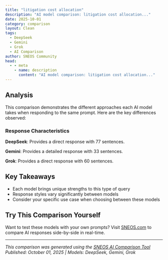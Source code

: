 ```yaml
---
title: "litigation cost allocation"
description: "AI model comparison: litigation cost allocation..."
date: 2025-10-01
category: comparison
layout: Clean
tags:
  - DeepSeek
  - Gemini
  - Grok
  - AI Comparison
author: SNEOS Community
head:
  - - meta
    - name: description
      content: "AI model comparison: litigation cost allocation..."
---
```


<ChatComparison
  title="litigation cost allocation"
  prompt="litigation cost allocation"
  :responses='{"DeepSeek": "Of course. This is a fundamental concept in law. Here\u2019s a comprehensive breakdown of **litigation cost allocation**\u2014the rules that determine who pays for the expenses of a lawsuit.\n\n### The Core Principle: The \u0022American Rule\u0022 vs. The \u0022English Rule\u0022\n\nThe starting point for understanding cost allocation is the distinction between two major legal traditions:\n\n1. **The American Rule (Followed in the U.S.)**\n * **The Rule:** Each party pays its own attorney\u0027s fees, regardless of who wins the case.\n * **The Rationale:** To avoid discouraging people with legitimate claims from suing for fear of having to pay the other side\u0027s expensive legal bills if they lose.\n * **The Reality:** This is the default rule in the United States, but it is filled with **exceptions**. The \u0022loser pays\u0022 concept is not absent from U.S. law; it just isn\u0027t the default.\n\n2. **The English Rule (Followed in most of the world, including the UK, Canada, and Europe)**\n * **The Rule:** The losing party pays the winning party\u0027s attorney\u0027s fees and costs.\n * **The Rationale:** To fully compensate the winner and to deter frivolous or weak lawsuits.\n\n---\n\n### Breakdown of Costs in Litigation\n\nIt\u0027s important to distinguish between different types of costs:\n\n* **Attorney\u0027s Fees:** The money paid to your own lawyers for their time and expertise. This is typically the largest expense.\n* **Court Costs and Filing Fees:** Fees charged by the court to file a complaint, motions, or for other administrative actions.\n* **Discovery Costs:** Expenses related to gathering evidence, such as:\n * Depositions (court reporter fees, transcripts)\n * Expert witness fees\n * Electronic discovery (e-discovery) for emails, documents, etc.\n * subpoena costs\n* **Other Miscellaneous Costs:** Fees for serving legal documents, jury fees, travel, etc.\n\n---\n\n### How Costs Are Allocated in the U.S. (Exceptions to the American Rule)\n\nUnder the American Rule, a party can recover its attorney\u0027s fees and other costs only if there is a specific authority that allows for it. The main sources of this authority are:\n\n#### 1. Statutes\nMany federal and state laws explicitly provide for the winning party (often the \u0022prevailing party\u0022) to recover attorney\u0027s fees. This is common in laws designed to encourage private enforcement.\n* **Examples:**\n * **Civil Rights Laws:** 42 U.S.C. \u00A7 1988\n * **Consumer Protection Laws:** Truth in Lending Act (TILA), Fair Debt Collection Practices Act (FDCPA)\n * **Environmental Laws:** Clean Water Act\n * **Employment Laws:** Fair Labor Standards Act (FLSA)\n * **Patent and Copyright Infringement:** 35 U.S.C. \u00A7 285 (allows fees in \u0022exceptional cases\u0022)\n\n#### 2. Contracts\nThis is one of the most common ways fee-shifting occurs. Parties can agree in a contract that if a lawsuit arises from the contract, the prevailing party will be entitled to recover its legal fees from the losing party.\n* **Example:** A standard commercial lease agreement almost always includes a \u0022prevailing party\u0022 attorney\u0027s fees clause.\n\n#### 3. Court Rules\nJudges have inherent authority to manage their courtrooms and sanction bad behavior. Specific court rules also allow for cost-shifting.\n* **Offers of Judgment (Rule 68):** If a defendant makes a formal settlement offer, the plaintiff rejects it, and then the plaintiff wins but obtains a judgment less favorable than the offer, the plaintiff may have to pay the defendant\u0027s \u0022costs\u0022 incurred after the offer was made. (Note: \u0022Costs\u0022 here usually do not include attorney\u0027s fees unless the underlying statute defines \u0022costs\u0022 to include them).\n* **Sanctions (Rule 11):** If a party or their lawyer files a pleading for an improper purpose (e.g., to harass, delay, or without a factual or legal basis), the court can sanction them, which can include paying the other side\u0027s attorney\u0027s fees.\n\n#### 4. Common Law Exceptions (Judge-Made Doctrines)\n* **\u0022Common Fund\u0022 Doctrine:** If a plaintiff\u0027s lawsuit creates a fund of money that benefits others, the plaintiff\u0027s attorney\u0027s fees can be paid from that fund.\n* **\u0022Substantial Benefit\u0022 Doctrine:** Similar to common fund, but applies when a lawsuit confers a substantial non-monetary benefit on an organization or group.\n* **Bad Faith Litigation:** A court can award fees if a party has acted in bad faith, vexatiously, wantonly, or for oppressive reasons.\n\n---\n\n### A Practical Example in the U.S.\n\nLet\u0027s say **Company A** sues **Company B** for breaching a contract.\n\n1. **The Contract:** The contract has a prevailing party attorney\u0027s fees clause.\n2. **The Lawsuit:** The case goes to trial. Company A spends $150,000 on attorney\u0027s fees and $20,000 on discovery costs. Company B spends a similar amount.\n3. **The Outcome:** The judge rules that Company B did **not** breach the contract. Company B wins.\n4. **Cost Allocation:**\n * Because of the **contractual clause**, Company B (the prevailing party) can file a motion with the court asking it to order Company A to pay its $150,000 in attorney\u0027s fees.\n * Additionally, as the winning party, Company B is entitled to recover its \u0022costs\u0022 (like filing fees, deposition transcripts) from Company A under standard court rules. This might cover the $20,000 (or a portion of it).\n * **Result:** Company A not only loses the case but may be ordered to pay Company B\u0027s legal bills, turning a $170,000 loss for Company B into a $320,000\u002B loss for Company A.\n\n---\n\n### Key Takeaways\n\n* **The \u0022Loser Pays\u0022 system is not the default in the U.S., but it is very common.**\n* **Always check the contract.** A \u0022prevailing party\u0022 clause is a powerful and common feature.\n* **Always check the statute.** If your case is based on a specific state or federal law, it may have a built-in fee-shifting provision.\n* **Litigation is risky.** Even a \u0022win\u0022 on the merits can be a financial loss if you are not awarded your fees and costs. This makes pre-suit settlement analysis and cost-benefit assessment critical.\n\nIf you are involved in or considering litigation, it is essential to discuss the potential for fee-shifting with your attorney at the very beginning.", "Gemini": "Litigation cost allocation refers to the process of determining which party bears the burden of paying the expenses associated with a lawsuit. These expenses can include a wide range of items, such as:\n\n* **Attorney fees:** The fees paid to lawyers for their services.\n* **Court filing fees:** Fees charged by the court for filing documents.\n* **Expert witness fees:** Fees paid to expert witnesses for their testimony and analysis.\n* **Deposition costs:** Costs associated with taking depositions, including court reporter fees and transcript costs.\n* **Travel expenses:** Expenses incurred for travel related to the litigation, such as transportation and lodging.\n* **Copying and printing costs:** Costs for making copies of documents and printing materials.\n* **Investigation costs:** Costs associated with investigating the facts of the case.\n\n**Key Principles and Methods of Cost Allocation:**\n\nThe specific rules and procedures for allocating litigation costs vary depending on the jurisdiction and the type of case. However, some common principles and methods include:\n\n* **American Rule:** This is the most common approach in the United States. Under the American Rule, each party is responsible for paying its own attorney fees and costs, regardless of who wins the case.\n\n* **English Rule:** In contrast to the American Rule, the English Rule (also known as the \u0022loser pays\u0022 rule) requires the losing party to pay the prevailing party\u0027s attorney fees and costs. This rule is intended to discourage frivolous lawsuits and encourage settlements.\n\n* **Cost-shifting statutes:** Many jurisdictions have statutes that allow for the shifting of costs in specific types of cases, such as civil rights cases, environmental cases, or cases involving frivolous lawsuits.\n\n* **Contractual agreements:** Parties can agree in a contract how litigation costs will be allocated in the event of a dispute. These agreements are generally enforceable, as long as they are not unconscionable or against public policy.\n\n* **Proportionality:** Some courts may consider the proportionality of the costs incurred to the amount in controversy. For example, a court may be less likely to award substantial attorney fees in a case where the plaintiff only recovered a small amount of damages.\n\n* **Bad faith or vexatious conduct:** If a party has acted in bad faith or engaged in vexatious conduct during the litigation, a court may order that party to pay the other party\u0027s attorney fees and costs as a sanction.\n\n**Factors Considered in Cost Allocation:**\n\nWhen determining how to allocate litigation costs, courts may consider a variety of factors, including:\n\n* **The complexity of the case:** More complex cases may justify higher attorney fees and costs.\n* **The skill and experience of the attorneys:** Highly skilled and experienced attorneys may command higher fees.\n* **The reasonableness of the fees:** Courts will scrutinize the reasonableness of the fees charged by attorneys.\n* **The prevailing party\u0027s success:** The extent to which the prevailing party was successful in the litigation.\n* **The public interest:** In some cases, courts may consider the public interest in promoting certain types of litigation, such as civil rights cases.\n* **The financial resources of the parties:** A court may consider the financial resources of the parties when determining how to allocate costs.\n* **Settlement offers:** Whether a party unreasonably rejected a settlement offer can be considered.\n\n**Motions for Costs and Fees:**\n\nIn many jurisdictions, the prevailing party must file a motion for costs and fees within a certain time after the conclusion of the case. The motion should include detailed information about the costs and fees incurred, as well as legal arguments supporting the request for allocation.\n\n**Impact of Cost Allocation on Litigation:**\n\nThe rules governing litigation cost allocation can have a significant impact on the decision to file a lawsuit, the strategy employed during litigation, and the likelihood of settlement. A party may be more hesitant to pursue a claim if they risk paying the other side\u0027s fees should they lose. The potential for cost-shifting can encourage parties to act reasonably and avoid frivolous or abusive litigation tactics.\n\n**Disclaimer:** *This information is for educational purposes only and does not constitute legal advice. You should consult with a qualified attorney for advice on your specific situation.*\n", "Grok": "Litigation cost allocation refers to the process of determining how the expenses incurred during a legal dispute (litigation) are distributed among the parties involved, or between a client and their attorney. This can include court fees, attorney fees, expert witness fees, discovery costs, and other related expenses. The allocation of costs depends on the jurisdiction, the type of case, the outcome of the litigation, and any agreements between the parties.\n\nBelow are key aspects of litigation cost allocation:\n\n### 1. **General Rules for Cost Allocation**\n - **\u0022American Rule\u0022:** In the United States, the default principle is that each party bears its own litigation costs, regardless of who wins or loses the case. This contrasts with the \u0022English Rule\u0022 (or \u0022loser pays\u0022 rule) used in many other countries, where the losing party is typically responsible for paying the winning party\u2019s legal costs.\n - **Exceptions to the American Rule:** Courts may shift costs under specific circumstances, such as:\n - Statutory provisions (e.g., in civil rights or consumer protection cases, where the losing party may be required to pay the winner\u0027s attorney fees).\n - Contractual agreements (e.g., a contract may specify that the losing party in a dispute pays the winner\u0027s legal fees).\n - Bad faith conduct (e.g., if a party engages in frivolous litigation or abusive tactics, the court may order them to pay the other party\u2019s costs).\n - Court rules (e.g., Federal Rule of Civil Procedure 54(d) allows the prevailing party to recover certain costs as a matter of course, unless the court decides otherwise).\n\n### 2. **Types of Costs in Litigation**\n - **Court Costs:** Filing fees, motion fees, and other charges associated with court proceedings.\n - **Attorney Fees:** Fees charged by lawyers for their services.\n - **Discovery Costs:** Expenses related to gathering evidence, such as depositions, document production, and e-discovery (electronic discovery).\n - **Expert Witness Fees:** Compensation for specialized testimony or reports by experts.\n - **Miscellaneous Costs:** Travel expenses, copying, and other incidental costs.\n\n### 3. **Cost Allocation Agreements**\n - **Fee-Shifting Clauses:** Contracts often include provisions that dictate how litigation costs will be allocated if a dispute arises (e.g., the losing party pays).\n - **Contingency Fees:** In some cases (e.g., personal injury lawsuits), attorneys work on a contingency basis, where they only get paid if the client wins, and their fee is a percentage of the recovery. Costs may also be advanced by the attorney and reimbursed from the recovery.\n - **Retainer Agreements:** Clients and attorneys may agree upfront on how costs will be handled, such as whether the client pays costs as they arise or if they are deducted from a settlement or award.\n\n### 4. **Judicial Discretion**\n - Courts often have discretion to allocate costs based on the circumstances of the case. For example, under Federal Rule of Civil Procedure 54(d), the prevailing party is typically entitled to recover costs (excluding attorney fees) unless the court determines otherwise.\n - In some cases, courts may split costs or deny cost awards if the prevailing party engaged in misconduct or if the case involved close or complex legal issues.\n\n### 5. **Special Circumstances**\n - **Class Actions:** In class action lawsuits, costs and attorney fees are often paid from the settlement or award fund before distribution to class members.\n - **Public Interest Litigation:** In cases involving civil rights or environmental issues, courts may award costs and fees to the prevailing party to encourage such litigation.\n - **Indigent Parties:** Courts may waive certain costs or provide assistance for parties who cannot afford to pay (e.g., through in forma pauperis status in the U.S.).\n\n### 6. **Strategic Considerations**\n - **Cost-Benefit Analysis:** Parties often weigh the potential costs of litigation against the likelihood of success and the amount at stake. High costs can influence decisions to settle rather than proceed to trial.\n - **Settlement Negotiations:** Litigation costs are frequently a factor in settlement discussions, with parties negotiating who will bear specific expenses as part of the resolution.\n\n### 7. **International Differences**\n - As mentioned earlier, the \u0022English Rule\u0022 (loser pays) is common in many jurisdictions outside the U.S., such as the UK, Canada, and Australia. This can deter frivolous lawsuits but may also discourage valid claims if the risk of losing is high.\n - In some jurisdictions, cost awards are capped or limited to \u0022reasonable\u0022 amounts to prevent excessive burdens on the losing party.\n\n### Practical Implications\nLitigation costs can be substantial, and their allocation can significantly impact the outcome of a case or a party\u2019s willingness to pursue or defend a claim. Parties should consult with their attorneys to understand potential costs, the likelihood of recovery, and any applicable rules or agreements that might affect cost allocation.\n\nIf you have a specific context or jurisdiction in mind (e.g., a particular state or country, or type of case like family law or commercial litigation), let me know, and I can provide more targeted information!"}' 
  published-date="23:57"
/>

## Analysis

This comparison demonstrates the different approaches each AI model takes when responding to the same prompt. Here are the key differences observed:

### Response Characteristics

**DeepSeek**: Provides a direct response with 77 sentences. 

**Gemini**: Provides a detailed response with 33 sentences. 

**Grok**: Provides a direct response with 60 sentences. 

## Key Takeaways

- Each model brings unique strengths to this type of query
- Response styles vary significantly between models
- Consider your specific use case when choosing between these models

## Try This Comparison Yourself

Want to test these models with your own prompts? Visit [SNEOS.com](https://sneos.com) to compare AI responses side-by-side in real-time.

---

*This comparison was generated using the [SNEOS AI Comparison Tool](https://sneos.com)*
*Published: October 01, 2025 | Models: DeepSeek, Gemini, Grok*
